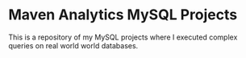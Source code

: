 # Maven Analytics MySQL Projects

This is a repository of my MySQL projects where I executed complex queries on real world world databases.
